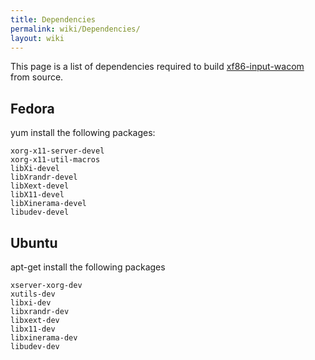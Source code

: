 ```yaml
---
title: Dependencies
permalink: wiki/Dependencies/
layout: wiki
---
```


This page is a list of dependencies required to build
[xf86-input-wacom](xf86-input-wacom "wikilink") from source.

Fedora
------

yum install the following packages:

    xorg-x11-server-devel
    xorg-x11-util-macros
    libXi-devel
    libXrandr-devel
    libXext-devel
    libX11-devel
    libXinerama-devel
    libudev-devel

Ubuntu
------

apt-get install the following packages

    xserver-xorg-dev
    xutils-dev
    libxi-dev
    libxrandr-dev
    libxext-dev
    libx11-dev
    libxinerama-dev
    libudev-dev
